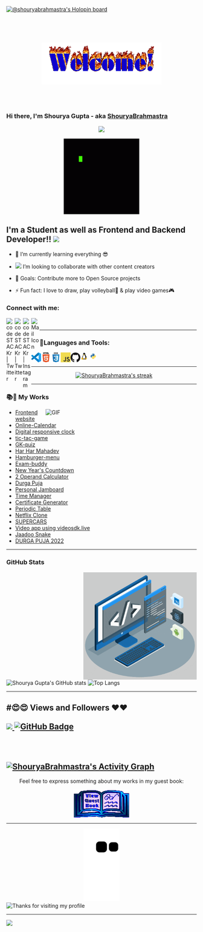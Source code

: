 [![@shouryabrahmastra's Holopin board](https://holopin.me/shouryabrahmastra)](https://holopin.io/@shouryabrahmastra)
##  <div align="center"><img align="center" alt="GIF" src="./welcome-fire.gif" style="padding: 50px" /></div>
### Hi there, I'm Shourya Gupta   - aka [ShouryaBrahmastra](https://shouryaportfolio.herokuapp.com/) <br>

<p align="center">
	<a href="https://github.com/DenverCoder1/readme-typing-svg"><img src="https://readme-typing-svg.herokuapp.com?color=0074CF&size=22&center=true&vCenter=true&width=600&lines=Obessive+Developer;Both+Frontend+and+Backend;Full+Time+HTML+CSS+Developer;Always+learning+new+things+"></a>
</p>
<p align="center">
<img align="center" alt="GIF" src="./code-coding.gif" width="200" border-radius="5px" />
	<br>
	


## I'm a Student as well as Frontend and Backend Developer!! <img src="https://media.giphy.com/media/WUlplcMpOCEmTGBtBW/giphy.gif" width="30"> 

- 🌱 I’m currently learning everything 😎
	
- <img src="https://media.giphy.com/media/LnQjpWaON8nhr21vNW/giphy.gif" width="60"> I’m looking to collaborate with other content creators
	
- 🥅 Goals: Contribute more to Open Source projects
- ⚡ Fun fact: I love to draw, play volleyball🏐 & play video games🎮
	

### Connect with me:


[<img align="left" alt="codeSTACKr | Twitter" width="22px" src="https://cdn.jsdelivr.net/npm/simple-icons@v3/icons/twitter.svg" />](https://twitter.com/Shourya_Nishi)
[<img align="left" alt="codeSTACKr | Twitter" width="22px" src="https://cdn.jsdelivr.net/npm/simple-icons@v3/icons/facebook.svg" />](https://www.facebook.com/profile.php?id=100008282954303)
[<img align="left" alt="codeSTACKr | Instagram" width="22px" src="https://cdn.jsdelivr.net/npm/simple-icons@v3/icons/instagram.svg" />](https://www.instagram.com/shouryagupta2002/)
<a href="mailto:gptshourya02@gmail.com">
  <img align="left" alt="Mail Icon" width="22px" src="https://cdn.jsdelivr.net/npm/simple-icons@3.12.2/icons/gmail.svg" />
</a>
<br />

---

### 🔧Languages and Tools:

[<img align="left" alt="Visual Studio Code" width="26px" src="https://raw.githubusercontent.com/github/explore/80688e429a7d4ef2fca1e82350fe8e3517d3494d/topics/visual-studio-code/visual-studio-code.png" />](https://code.visualstudio.com/)
[<img align="left" alt="HTML5" width="26px" src="https://raw.githubusercontent.com/github/explore/80688e429a7d4ef2fca1e82350fe8e3517d3494d/topics/html/html.png" />](https://shouryaportfolio.herokuapp.com/)
[<img align="left" alt="CSS3" width="26px" src="https://raw.githubusercontent.com/github/explore/80688e429a7d4ef2fca1e82350fe8e3517d3494d/topics/css/css.png" />](https://shouryabrahmastra.github.io/clock/)
[<img align="left" alt="JavaScript" width="26px" src="https://raw.githubusercontent.com/github/explore/80688e429a7d4ef2fca1e82350fe8e3517d3494d/topics/javascript/javascript.png" />](https://shouryabrahmastra.github.io/Exam-buddy/)
[<img align="left" alt="GitHub" width="26px" src="https://raw.githubusercontent.com/github/explore/78df643247d429f6cc873026c0622819ad797942/topics/github/github.png" />](https://github.com/ShouryaBrahmastra)
<code><img height="20" src="https://raw.githubusercontent.com/github/explore/80688e429a7d4ef2fca1e82350fe8e3517d3494d/topics/linux/linux.png"></code>
<code><img height="20" src="https://raw.githubusercontent.com/github/explore/80688e429a7d4ef2fca1e82350fe8e3517d3494d/topics/python/python.png"></code>



---
<p align="center">
    <a href="https://github.com/SubhamRaoniar28/github-readme-streak-stats">
        <img title="🔥 Get streak stats for your profile at git.io/streak-stats" alt="ShouryaBrahmastra's streak" src="https://github-readme-streak-stats.herokuapp.com/?user=ShouryaBrahmastra&theme=black-ice&hide_border=true&stroke=0000&background=060A0CD0"/>
    </a>
</p>

---

### 📚📂 My Works
<img align="right" alt="GIF" src="https://github.com/abhisheknaiidu/abhisheknaiidu/blob/master/code.gif?raw=true" width="400" />

- [Frontend website](https://shouryabrahmastra.github.io/Frontend-first-website/)
- [Online-Calendar](https://shouryabrahmastra.github.io/onlinecalendar/)
- [Digital responsive clock](https://shouryabrahmastra.github.io/clock/)
- [tic-tac-game](https://shouryabrahmastra.github.io/tic-tac-game/)
- [GK-quiz](https://shouryabrahmastra.github.io/GK-quiz/)
- [Har Har Mahadev](https://shouryabrahmastra.github.io/Sawan-Special/)
- [Hamburger-menu](https://shouryabrahmastra.github.io/Hamburger-menu/)
- [Exam-buddy](https://shouryabrahmastra.github.io/Exam-buddy/)
- [New Year's Countdown](https://shouryabrahmastra.github.io/Newyear-Countdown/)
- [2 Operand Calculator](https://shouryabrahmastra.github.io/two_operand_calculator/)
- [Durga Puja](https://shouryabrahmastra.github.io/Durga-Puja/)
- [Personal Jamboard](https://shouryabrahmastra.github.io/Personal-Jamboard/)
- [Time Manager](https://shouryabrahmastra.github.io/Timemanager/dist/index.html)
- [Certificate Generator](https://shouryabrahmastra.github.io/certificate-maker/)
- [Periodic Table](https://shouryabrahmastra.github.io/Periodic-Table/)
- [Netflix Clone](https://netfix-clone-b5812.web.app/)
- [SUPERCARS](https://dopecars.netlify.app/)
- [Video app using videosdk.live](https://shouryabrahmastra.github.io/Video-call/)
- [Jaadoo Snake](https://shouryabrahmastra.github.io/Jaadoo-Snake/)
- [DURGA PUJA 2022](https://shouryabrahmastra.github.io/Durga-Puja-2022/)



---
### GitHub Stats
<img align="right" alt="GIF" src="https://raw.githubusercontent.com/ShouryaBrahmastra/ShouryaBrahmastra/master/codes.gif" width="300" /><p>
![Shourya Gupta's GitHub stats](https://github-readme-stats.vercel.app/api?username=ShouryaBrahmastra&count_private=true&show_icons=true&theme=tokyonight&border_color=#fff) ![Top Langs](https://github-readme-stats.vercel.app/api/top-langs/?username=ShouryaBrahmastra&langs_count=10&layout=compact&theme=tokyonight&border_color=#fff)</p>


---
#😍😍 Views and Followers ❤❤ <br> <br>
<a href="https://github.com/Meghna-DAS/github-profile-views-counter">
    <img src="https://komarev.com/ghpvc/?username=ShouryaBrahmastra">
</a>
<a href="https://github.com/ShouryaBrahmastra?tab=followers"><img src="https://img.shields.io/github/followers/ShouryaBrahmastra?label=Followers&style=social" alt="GitHub Badge"></a>
---
<br/>
<br/>

<a href="https://github.com/ShouryaBrahmastra/github-readme-activity-graph"><img alt="ShouryaBrahmastra's Activity Graph" src="https://activity-graph.herokuapp.com/graph?username=ShouryaBrahmastra&bg_color=0D1117&color=5BCDEC&line=5BCDEC&point=FFFFFF&hide_border=true" /></a>
---
<div align="center">
<p>Feel free to express something about my works in my guest book:</p>
<a href="https://github.com/ShouryaBrahmastra/ShouryaBrahmastra/issues/1"><img src="https://raw.githubusercontent.com/ShouryaBrahmastra/ShouryaBrahmastra/master/guestbook.gif" alt="Guest book" align="center"></a>
</div>

<hr>
<div  align="center"> <img src="https://raw.githubusercontent.com/muhiqsimui/muhiqsimui/output/github-contribution-grid-snake.svg" /></div>
<img height="120" alt="Thanks for visiting my profile" width="100%" src="https://github.com/dibyendu415/dibyendu415/blob/master/marquee.svg" />

---
<img width="50%" src="./assets/pussy.gif"/>


